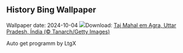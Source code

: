 ## History Bing Wallpaper
Wallpaper date: 2024-10-04
![](https://www.bing.com/th?id=OHR.TajMahalReflection_PT-BR5120942939_UHD.jpg&w=1000)Download: [Taj Mahal em Agra, Uttar Pradesh, Índia (© Tanarch/Getty Images)](https://www.bing.com/th?id=OHR.TajMahalReflection_PT-BR5120942939_UHD.jpg)

Auto get programm by LtgX
